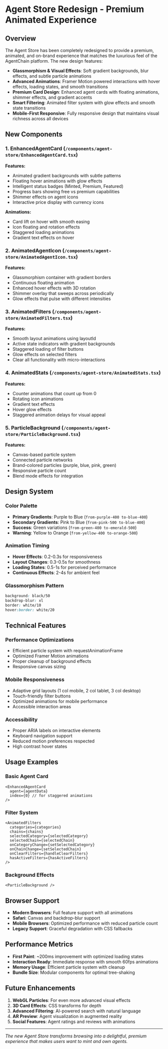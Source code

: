# Agent Store Redesign - Premium Animated Experience

## Overview

The Agent Store has been completely redesigned to provide a premium, animated, and on-brand experience that matches the luxurious feel of the AgentChain platform. The new design features:

- **Glassmorphism & Visual Effects**: Soft gradient backgrounds, blur effects, and subtle particle animations
- **Advanced Animations**: Framer Motion powered interactions with hover effects, loading states, and smooth transitions
- **Premium Card Design**: Enhanced agent cards with floating animations, shimmer effects, and gradient accents
- **Smart Filtering**: Animated filter system with glow effects and smooth state transitions
- **Mobile-First Responsive**: Fully responsive design that maintains visual richness across all devices

## New Components

### 1. EnhancedAgentCard (`/components/agent-store/EnhancedAgentCard.tsx`)

**Features:**

- Animated gradient backgrounds with subtle patterns
- Floating hover animations with glow effects
- Intelligent status badges (Minted, Premium, Featured)
- Progress bars showing free vs premium capabilities
- Shimmer effects on agent icons
- Interactive price display with currency icons

**Animations:**

- Card lift on hover with smooth easing
- Icon floating and rotation effects
- Staggered loading animations
- Gradient text effects on hover

### 2. AnimatedAgentIcon (`/components/agent-store/AnimatedAgentIcon.tsx`)

**Features:**

- Glassmorphism container with gradient borders
- Continuous floating animation
- Enhanced hover effects with 3D rotation
- Shimmer overlay that sweeps across periodically
- Glow effects that pulse with different intensities

### 3. AnimatedFilters (`/components/agent-store/AnimatedFilters.tsx`)

**Features:**

- Smooth layout animations using layoutId
- Active state indicators with gradient backgrounds
- Staggered loading of filter buttons
- Glow effects on selected filters
- Clear all functionality with micro-interactions

### 4. AnimatedStats (`/components/agent-store/AnimatedStats.tsx`)

**Features:**

- Counter animations that count up from 0
- Rotating icon animations
- Gradient text effects
- Hover glow effects
- Staggered animation delays for visual appeal

### 5. ParticleBackground (`/components/agent-store/ParticleBackground.tsx`)

**Features:**

- Canvas-based particle system
- Connected particle networks
- Brand-colored particles (purple, blue, pink, green)
- Responsive particle count
- Blend mode effects for integration

## Design System

### Color Palette

- **Primary Gradients**: Purple to Blue (`from-purple-400 to-blue-400`)
- **Secondary Gradients**: Pink to Blue (`from-pink-500 to-blue-400`)
- **Success**: Green variations (`from-green-400 to-emerald-500`)
- **Warning**: Yellow to Orange (`from-yellow-400 to-orange-500`)

### Animation Timing

- **Hover Effects**: 0.2-0.3s for responsiveness
- **Layout Changes**: 0.3-0.5s for smoothness
- **Loading States**: 0.5-1s for perceived performance
- **Continuous Effects**: 2-4s for ambient feel

### Glassmorphism Pattern

```css
background: black/50
backdrop-blur: xl
border: white/10
hover:border: white/20
```

## Technical Features

### Performance Optimizations

- Efficient particle system with requestAnimationFrame
- Optimized Framer Motion animations
- Proper cleanup of background effects
- Responsive canvas sizing

### Mobile Responsiveness

- Adaptive grid layouts (1 col mobile, 2 col tablet, 3 col desktop)
- Touch-friendly filter buttons
- Optimized animations for mobile performance
- Accessible interaction areas

### Accessibility

- Proper ARIA labels on interactive elements
- Keyboard navigation support
- Reduced motion preferences respected
- High contrast hover states

## Usage Examples

### Basic Agent Card

```tsx
<EnhancedAgentCard
  agent={agentData}
  index={0} // for staggered animations
/>
```

### Filter System

```tsx
<AnimatedFilters
  categories={categories}
  chains={chains}
  selectedCategory={selectedCategory}
  selectedChain={selectedChain}
  onCategoryChange={setSelectedCategory}
  onChainChange={setSelectedChain}
  onClearFilters={handleClearFilters}
  hasActiveFilters={hasActiveFilters}
/>
```

### Background Effects

```tsx
<ParticleBackground />
```

## Browser Support

- **Modern Browsers**: Full feature support with all animations
- **Safari**: Canvas and backdrop-blur support
- **Mobile Browsers**: Optimized performance with reduced particle count
- **Legacy Support**: Graceful degradation with CSS fallbacks

## Performance Metrics

- **First Paint**: ~200ms improvement with optimized loading states
- **Interaction Ready**: Immediate response with smooth 60fps animations
- **Memory Usage**: Efficient particle system with cleanup
- **Bundle Size**: Modular components for optimal tree-shaking

## Future Enhancements

1. **WebGL Particles**: For even more advanced visual effects
2. **3D Card Effects**: CSS transforms for depth
3. **Advanced Filtering**: AI-powered search with natural language
4. **AR Preview**: Agent visualization in augmented reality
5. **Social Features**: Agent ratings and reviews with animations

---

_The new Agent Store transforms browsing into a delightful, premium experience that makes users want to mint and own agents._
